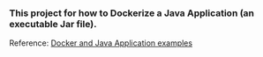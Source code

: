 ### This project for how to Dockerize a Java Application (an executable Jar file).

Reference: [Docker and Java Application examples](https://mkyong.com/docker/docker-and-java-application-examples/?__cf_chl_captcha_tk__=4cc4f673e2f9846557f3157dcb38533621870054-1587548765-0-ASNl44JUGhN-7wqevELrH4GZ07T5noKGqufq0A_PJEd9Pv9uujENPUyOAOu1FnpeO6g3a86oUe7_43KO7D6l18Z4SWfzYBzVeJZAgvrsSwVc3FIbSdkmqAu0gWTX9N-mRutv_ZIo2dyl6Lb_7O9dDOD2_FlBEFM6nXKEoEdPPH3F7cd1QCCgnBbJIAsWzRlt2x60tjJy_6ZSduIV-GO5ecrn8JbxBAfFWBZYV8DEgAIrfs_Ty5SX9wK89KWJgeUdTA1Pcvup-ix8Y9gcvv5LC8QSugVSuFR6NGRlltn4o_DmLuHAZb-vp6wBMboO8QDWW54WLDFkgEZFDweY_bWOD1oJXAUHN7FkrePHI6-M76aAJ_fiCKHO-FRJThGijFNIufNhlSk8qnWSNNtPbGhik5dcfMY-wM8hF0Awf3IsWehf)
